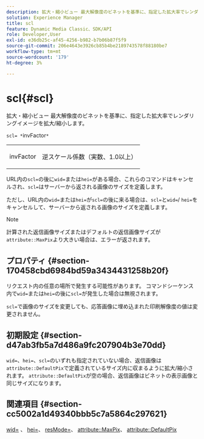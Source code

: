 ```yaml
---
description: 拡大・縮小ビュー 最大解像度のビネットを基準に、指定した拡大率でレンダリングイメージを拡大/縮小します。
solution: Experience Manager
title: scl
feature: Dynamic Media Classic、SDK/API
role: Developer,User
exl-id: e36db25c-af45-4256-b982-b7b06b87f5f9
source-git-commit: 206e4643e3926cb85b4be2189743578f88180be7
workflow-type: tm+mt
source-wordcount: '179'
ht-degree: 3%

---
```


# scl{#scl}

拡大・縮小ビュー 最大解像度のビネットを基準に、指定した拡大率でレンダリングイメージを拡大/縮小します。

`scl= *`invFactor`*`

<table id="simpletable_EFE352FA8EF14197B6934783A2883451"> 
 <tr class="strow"> 
  <td class="stentry"> <p><span class="codeph"> <span class="varname"> invFactor</span> </span> </p></td> 
  <td class="stentry"> <p>逆スケール係数（実数、1.0以上） </p></td> 
 </tr> 
</table>

URL内の`scl=`の後に`wid=`または`hei=`がある場合、これらのコマンドはキャンセルされ、`scl=`はサーバーから返される画像のサイズを定義します。

ただし、URL内の`wid=`または`hei=`が`scl=`の後に来る場合は、`scl=`と`wid=`/ `hei=`をキャンセルして、サーバーから返される画像のサイズを定義します。

>[!NOTE]
>
>計算された返信画像サイズまたはデフォルトの返信画像サイズが`attribute::MaxPix`より大きい場合は、エラーが返されます。

## プロパティ {#section-170458cbd6984bd59a3434431258b20f}

リクエスト内の任意の場所で発生する可能性があります。 コマンドシーケンス内で`wid=`または`hei=`の後に`scl=`が発生した場合は無視されます。

`scl=`で画像のサイズを変更しても、応答画像に埋め込まれた印刷解像度の値は変更されません。

## 初期設定 {#section-d47ab3fb5a7d486a9fc207904b3e70dd}

`wid=`、`hei=`、`scl=`のいずれも指定されていない場合、返信画像は`attribute::DefaultPix`で定義されているサイズ内に収まるように拡大/縮小されます。 `attribute::DefaultPix`が空の場合、返信画像はビネットの表示画像と同じサイズになります。

## 関連項目 {#section-cc5002a1d49340bbb5c7a5864c297621}

[wid=](../../../../../ir-api/http-protocol/image-rendering-api-ref/c-ir-http-protocol-ref/c-ir-http-protocol-command-reference/r-ir-wid.md#reference-b7e691b0624941168c94b2749ae233ec) 、 [hei=](../../../../../ir-api/http-protocol/image-rendering-api-ref/c-ir-http-protocol-ref/c-ir-http-protocol-command-reference/r-ir-hei.md#reference-1c08f60365a94417a39867c09cac5478)、 [resMode=](../../../../../ir-api/http-protocol/image-rendering-api-ref/c-ir-http-protocol-ref/c-ir-http-protocol-command-reference/r-ir-http-resmode.md#reference-851a5b636f8948cfb11456c9b7dab0d3)、 [attribute::MaxPix](../../../../../ir-api/material-cat/image-rendering-api-ref/c-ir-material-catalog/c-ir-attributes-reference/r-ir-maxpix.md#reference-569f186bbc2840a6bd3cffa8ff3e7657)、 [attribute::DefaultPix](../../../../../ir-api/material-cat/image-rendering-api-ref/c-ir-material-catalog/c-ir-attributes-reference/r-ir-defaultpix.md#reference-102c98f9b5d24d2aaaeb756653fb0e6f)
